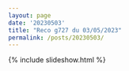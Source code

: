 ```yaml
---
layout: page
date: '20230503'
title: "Reco g727 du 03/05/2023"
permalink: /posts/20230503/
---
```

{% include slideshow.html %}